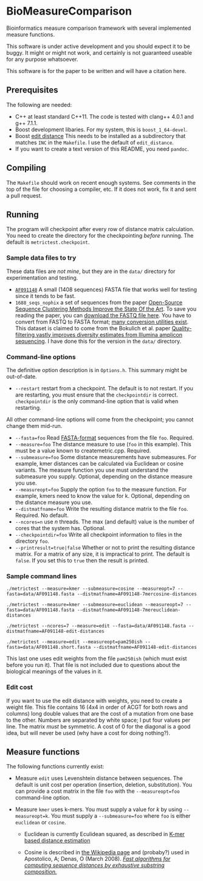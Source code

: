 # BioMeasureComparison
Bioinformatics measure comparison framework with several implemented
measure functions.

This software is under active development and you should expect it to
be buggy.  It might or might not work, and certainly is not guaranteed
useable for any purpose whatsoever.

This software is for the paper to be written and will have a citation
here.

## Prerequisites

The following are needed:

  * C++ at least standard C++11.  The code is tested with clang++
  4.0.1 and g++ 7.1.1.
  * Boost development libaries.  For my system, this is `boost_1_64-devel`.
  * Boost [edit distance](https://github.com/erikerlandson/edit_distance)
  This needs to be installed as a subdirectory that matches `INC` in the
  `Makefile`.  I use the default of `edit_distance`.
  * If you want to create a text version of this README, you need
  `pandoc`.

## Compiling

The `Makefile` should work on recent enough systems.  See comments in
the top of the file for choosing a compiler, etc.  If it does not work,
fix it and sent a pull request.

## Running

The program will checkpoint after every row of distance matrix
calculation.  You need to create the directory for the checkpointing
*before* running.  The default is `metrictest.checkpoint`.

### Sample data files to try

These data files are *not mine*, but they are in the `data/` directory
for experimentation and testing.

  * [`AF091148`](https://github.com/torognes/vsearch-data/blob/master/AF091148.fsa)
  A small (1408 sequences) FASTA file that works well for testing since
  it tends to be fast.
  * `1688_seqs_nophix` a set of sequences from the paper [Open-Source
  Sequence Clustering Methods Improve the State Of the
  Art](http://msystems.asm.org/content/1/1/e00003-15).
  To save you reading the paper, you can [download the FASTQ file
  here](https://www.dropbox.com/sh/atmpqqm9zxwf6qf/AAB9MPLGTh6ZWWBAV1HSWNoca?dl=0).
  You have to convert from FASTQ to FASTA format; [many conversion
  utilities exist](https://www.google.com/search?q=convert+FASTA+to+FASTQ).
  This dataset is claimed to come from the Bokulich et al. paper
  [Quality-filtering vastly improves diversity estimates from Illumina
  amplicon sequencing](http://dx.doi.org/10.1038/nmeth.2276).  I have
  done this for the version in the `data/` directory.

### Command-line options

The definitive option description is in `Options.h`.  This summary
might be out-of-date.

  * `--restart` restart from a checkpoint.  The default is to not
  restart.  If you are restarting, you must ensure that the
  `checkpointdir` is correct.  `checkpointdir` is the only command-line
  option that is valid when restarting.
  
  All other command-line options will come from the checkpoint; you
  cannot change them mid-run.
  * `--fasta=foo` Read [FASTA-format](https://en.wikipedia.org/wiki/FASTA_format) sequences from the file `foo`.  Required.
  * `--measure=foo` The distance measure to use (`foo` in this example).
  This must be a value known to createmetric.cpp.  Required.
  * `--submeasure=foo` Some distance measurements have submeasures.  For
  example, kmer distances can be calculated via Euclidean or cosine
  variants.  The measure function you use must understand the submeasure
  you supply.  Optional, depending on the distance measure you use.
  * `--measureopt=foo` Supply the option `foo` to the measure function.
  For example, kmers need to know the value for k.  Optional, depending
  on the distance measure you use.
  * `--distmatfname=foo` Write the resulting distance matrix to the file
  `foo`.  Required.  No default.
  * `--ncores=n` use _n_ threads.  The max (and default) value is the
  number of cores that the system has.  Optional.
* `--checkpointdir=foo` Write all checkpoint information to files in
the directory `foo`.
* `--printresult=true|false` Whether or not to print the resulting distance
matrix.  For a matrix of any size, it is impractical to print.  The
default is `false`.  If you set this to `true` then the result is
printed.

### Sample command lines

`./metrictest --measure=kmer --submeasure=cosine --measureopt=7 --fasta=data/AF091148.fasta --distmatfname=AF091148-7mercosine-distances`

`./metrictest --measure=kmer --submeasure=euclidean --measureopt=7 --fasta=data/AF091148.fasta --distmatfname=AF091148-7mereuclidean-distances`

`./metrictest --ncores=7 --measure=edit --fasta=data/AF091148.fasta --distmatfname=AF091148-edit-distances`

`./metrictest --measure=edit --measureopt=pam250ish --fasta=data/AF091148.short.fasta --distmatfname=AF091148-edit-distances`  

This last one uses edit weights from the file `pam250ish` (which must
exist before you run it).  That file is not included due to questions
about the biological meanings of the values in it.

### Edit cost

If you want to use the edit distance with weights, you need to create a
weight file.  This file contains 16 (4x4 in order of ACGT for both rows
and columns) long double values that are the cost of a mutation from
one base to the other.  Numbers are separated by white space; I put four
values per line.  The matrix *must* be symmetric.  A cost of 0 for the
diagonal is a good idea, but will never be used (why have a cost for
doing nothing?).

## Measure functions

The following functions currently exist:

  * Measure `edit` uses Levenshtein distance between sequences.  The
  default is unit cost per operation (insertion, deletion, substitution).
  You can provide a cost matrix in the file `foo` with the
  `--measureopt=foo` command-line option.
  * Measure `kmer` uses k-mers.  You must supply a value for _k_ by
  using `--measureopt=k`.  You must supply a `--submeasure=foo`
  where `foo` is either `euclidean` or `cosine`.

    * Euclidean is currently Eculidean squared, as described in [K-mer
    based distance estimation](http://resources.qiagenbioinformatics.com/manuals/phylogenymodule/current/K_mer_based_distance_estimation.html)

    * Cosine is described in [the Wikipedia page](https://en.wikipedia.org/wiki/Cosine_similarity)
    and (probaby?) used in Apostolico, A; Denas, O (March 2008). _[Fast
    algorithms for computing sequence distances by exhaustive substring
    composition.](https://doi.org/10.1186/1748-7188-3-13)_
